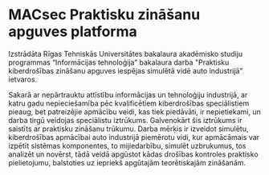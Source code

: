 # MACsec Praktisku zināšanu apguves platforma
Izstrādāta Rīgas Tehniskās Universitātes bakalaura akadēmisko studiju programmas “Informācijas tehnoloģija” bakalaura darba "Praktisku kiberdrošības zināšanu apguves iespējas simulētā vidē auto industrijā" ietvaros.

Sakarā ar nepārtrauktu attīstību informācijas un tehnoloģiju industrijā, ar katru gadu nepieciešamība pēc kvalificētiem kiberdrošības speciālistiem  pieaug, bet patreizējie apmācību veidi, kas tiek piedāvāti, ir nepietiekami, un darba tirgū veidojas speciālistu iztrūkums. Galvenokārt šis iztrūkums ir saistīts ar praktisku zināšanu trūkumu. Darba mērķis ir izveidot simulētu, kiberdrošības apmācībai auto industrijā piemērotu vidi, kur apmācāmais var izpētīt sistēmas komponentes, to mijiedarbību, simulēt uzbrukumus, tos analizēt un novērst, tādā veidā apgūstot kādas drošības kontroles praktisko pielietojumu, balstoties uz iepriekš apgūtajām teorētiskajām zināšanām.
